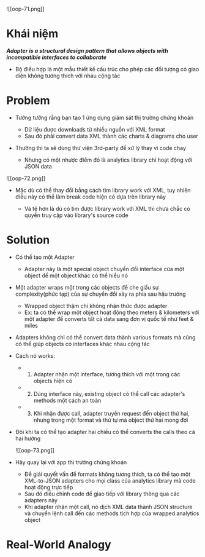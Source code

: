 
![[oop-71.png]]

# Khái niệm

***Adapter is a structural design pattern that allows objects with incompatible interfaces to collaborate***

- Bộ điều hợp là một mẫu thiết kế cấu trúc cho phép các đối tượng có giao diện không tương thích với nhau cộng tác 

# Problem

- Tưởng tưởng rằng bạn tạo 1 ứng dụng giám sát thị trường chứng khoán
	+ Dữ liệu được downloads từ nhiều nguồn với XML format
	+ Sau đó phải convert data XML thành các charts & diagrams cho user
	
- Thường thì ta sẽ dùng thư viện 3rd-party để xử lý thay vì code chay
	+ Nhưng có một nhược điểm đó là analytics library chỉ hoạt động với JSON data

![[oop-72.png]]

- Mặc dù có thể thay đổi bằng cách tìm library work với XML, tuy nhiên điều này có thể làm break code hiện có dựa trên library này

	- Và tệ hơn là dù có tìm được library work với XML thì chưa chắc có quyền truy cập vào library's source code


# Solution

- Có thể tạo một Adapter
	- Adapter này là một special object chuyển đổi interface của một object để một object khác có thể hiểu nó
	
- Một adapter wraps một trong các objects để che giấu sự complexity(phức tạp) của sự chuyển đổi xảy ra phía sau hậu trường
	- Wrapped object thậm chí không nhận thức được adapter
	- Ex: ta có thể wrap một object hoạt động theo meters & kilometers với một adapter để converts tất cả data sang đơn vị quốc tế như feet & miles
	
- Adapters không chỉ có thể convert data thành various formats mà cũng có thể giúp objects có interfaces khác nhau cộng tác

- Cách nó works:
	- 1. Adapter nhận một interface, tương thích với một trong các objects hiện có
	- 2. Dùng interface này, existing object có thể call các adapter's methods một cách an toàn
	- 3. Khi nhận được call, adapter truyền request đến object thứ hai, nhưng trong một format và thứ tự mà object thứ hai mong đợi
	
- Đôi khi ta có thể tạo adapter hai chiều có thể converts the calls theo cả hai hướng
	
	![[oop-73.png]]

- Hãy quay lại với app thị trường chứng khoán
	- Để giải quyết vấn đề formats không tương thích, ta có thể tạo một XML-to-JSON adapters cho mọi class của analytics library mà code hoạt động trực tiếp
	- Sau đó điều chỉnh code để giao tiếp với library thông qua các adapters này
	- Khi adapter nhận một call, nó dịch XML data thành JSON structure và chuyển lệnh call đến các methods tích hợp của wrapped analytics object
	

# Real-World Analogy

	
	
	
	
	
	
	
	
	
	
	
	
	
	
	
	
	
	
	
	
	
	
	
	
	
	












	